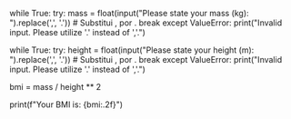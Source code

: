 while True:
    try:
        mass = float(input("Please state your mass (kg): ").replace(',', '.'))  # Substitui , por .
        break
    except ValueError:
        print("Invalid input. Please utilize '.' instead of ','.")

while True:
    try:
        height = float(input("Please state your height (m): ").replace(',', '.'))  # Substitui , por .
        break
    except ValueError:
        print("Invalid input. Please utilize '.' instead of ','.")

bmi = mass / height ** 2  

print(f"Your BMI is: {bmi:.2f}")
